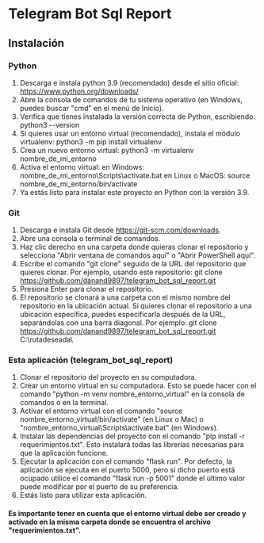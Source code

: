 # Telegram Bot Sql Report
## Instalación 
### Python

1. Descarga e instala python 3.9 (recomendado) desde el sitio oficial: https://www.python.org/downloads/
2. Abre la consola de comandos de tu sistema operativo (en Windows, puedes buscar "cmd" en el menú de Inicio).
3. Verifica que tienes instalada la versión correcta de Python, escribiendo: python3 --version
4. Si quieres usar un entorno virtual (recomendado), instala el módulo virtualenv: python3 -m pip install virtualenv
5. Crea un nuevo entorno virtual: python3 -m virtualenv nombre_de_mi_entorno
6. Activa el entorno virtual: en Windows: nombre_de_mi_entorno\Scripts\activate.bat
en Linux o MacOS: source nombre_de_mi_entorno/bin/activate
8. Ya estás listo para instalar este proyecto en Python con la versión 3.9.

### Git
1. Descarga e instala Git desde https://git-scm.com/downloads.
2. Abre una consola o terminal de comandos.
3. Haz clic derecho en una carpeta donde quieras clonar el repositorio y selecciona "Abrir ventana de comandos aquí" o "Abrir PowerShell aquí".
4. Escribe el comando "git clone" seguido de la URL del repositorio que quieres clonar. Por ejemplo, usando este repositorio:
git clone https://github.com/danand9897/telegram_bot_sql_report.git
5. Presiona Enter para clonar el repositorio.
6. El repositorio se clonará a una carpeta con el mismo nombre del repositorio en la ubicación actual. Si quieres clonar el repositorio a una ubicación específica, puedes especificarla después de la URL, separándolas con una barra diagonal. Por ejemplo:
git clone https://github.com/danand9897/telegram_bot_sql_report.git C:\rutadeseada\

### Esta aplicación (telegram_bot_sql_report)
1. Clonar el repositorio del proyecto en su computadora.
2. Crear un entorno virtual en su computadora. Esto se puede hacer con el comando "python -m venv nombre_entorno_virtual" en la consola de comandos o en la terminal.
3. Activar el entorno virtual con el comando "source nombre_entorno_virtual/bin/activate" (en Linux o Mac) o "nombre_entorno_virtual\Scripts\activate.bat" (en Windows).
4. Instalar las dependencias del proyecto con el comando "pip install -r requerimientos.txt". Esto instalará todas las librerías necesarias para que la aplicación funcione.
5. Ejecutar la aplicación con el comando "flask run". Por defecto, la aplicación se ejecuta en el puerto 5000, pero si dicho puerto está ocupado utilice el comando "flask run -p 5001" donde el último valor puede modificar por el puerto de su preferencia.
6. Estás listo para utilizar esta aplicación.
#### Es importante tener en cuenta que el entorno virtual debe ser creado y activado en la misma carpeta donde se encuentra el archivo "requerimientos.txt".